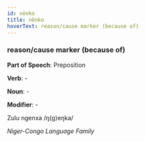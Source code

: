 ```yaml
---
id: nënko
title: nënko
hoverText: reason/cause marker (because of)
---
```


### reason/cause marker (because of)

**Part of Speech**: Preposition

**Verb**: -

**Noun**: -

**Modifier**: -

Zulu ngenxa /ŋ(ɡ)eŋka/

*Niger-Congo Language Family*